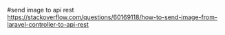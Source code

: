 #send image to api rest
https://stackoverflow.com/questions/60169118/how-to-send-image-from-laravel-controller-to-api-rest
